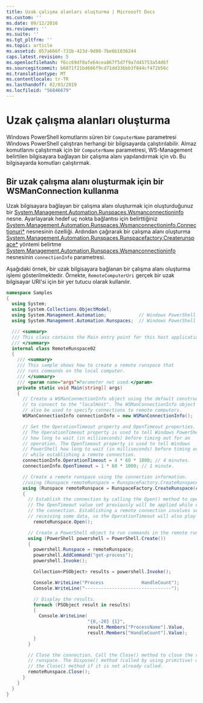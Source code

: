 ```yaml
---
title: Uzak çalışma alanları oluşturma | Microsoft Docs
ms.custom: ''
ms.date: 09/12/2016
ms.reviewer: ''
ms.suite: ''
ms.tgt_pltfrm: ''
ms.topic: article
ms.assetid: 057a666f-731b-423d-9d80-7be6b1836244
caps.latest.revision: 5
ms.openlocfilehash: f6cc69df8afe64cea867f5d7f9a7d45753a54d6f
ms.sourcegitcommit: b6871f21bd666f9cd71dd336bb3f844cf472b56c
ms.translationtype: MT
ms.contentlocale: tr-TR
ms.lasthandoff: 02/03/2019
ms.locfileid: "56846679"
---
```

# <a name="creating-remote-runspaces"></a>Uzak çalışma alanları oluşturma

Windows PowerShell komutlarını süren bir `ComputerName` parametresi Windows PowerShell çalıştıran herhangi bir bilgisayarda çalıştırılabilir. Almaz komutlarını çalıştırmak için bir `ComputerName` parametresi, WS-Management belirtilen bilgisayara bağlayan bir çalışma alanı yapılandırmak için vb. Bu bilgisayarda komutları çalıştırmak.

## <a name="using-a-wsmanconnection-to-create-a-remote-runspace"></a>Bir uzak çalışma alanı oluşturmak için bir WSManConnection kullanma

 Uzak bilgisayara bağlayan bir çalışma alanı oluşturmak için oluşturduğunuz bir [System.Management.Automation.Runspaces.Wsmanconnectioninfo](/dotnet/api/System.Management.Automation.Runspaces.WSManConnectionInfo) nesne. Ayarlayarak hedef uç nokta bağlantısı için belirttiğiniz [System.Management.Automation.Runspaces.Wsmanconnectioninfo.Connectionuri*](/dotnet/api/System.Management.Automation.Runspaces.WSManConnectionInfo.ConnectionUri) nesnesinin özelliği. Ardından çağırarak bir çalışma alanı oluşturma [System.Management.Automation.Runspaces.Runspacefactory.Createrunspace*](/dotnet/api/System.Management.Automation.Runspaces.RunspaceFactory.CreateRunspace) yöntemi belirtme [System.Management.Automation.Runspaces.Wsmanconnectioninfo ](/dotnet/api/System.Management.Automation.Runspaces.WSManConnectionInfo) nesnesinin `connectionInfo` parametresi.

 Aşağıdaki örnek, bir uzak bilgisayara bağlanan bir çalışma alanı oluşturma işlemi gösterilmektedir. Örnekte, `RemoteComputerUri` gerçek bir uzak bilgisayar URI'si için bir yer tutucu olarak kullanılır.

```csharp
namespace Samples
{
  using System;
  using System.Collections.ObjectModel;
  using System.Management.Automation;            // Windows PowerShell namespace.
  using System.Management.Automation.Runspaces;  // Windows PowerShell namespace.

  /// <summary>
  /// This class contains the Main entry point for this host application.
  /// </summary>
  internal class RemoteRunspace02
  {
    /// <summary>
    /// This sample shows how to create a remote runspace that
    /// runs commands on the local computer.
    /// </summary>
    /// <param name="args">Parameter not used.</param>
    private static void Main(string[] args)
    {
      // Create a WSManConnectionInfo object using the default constructor
      // to connect to the "localHost". The WSManConnectionInfo object can
      // also be used to specify connections to remote computers.
      WSManConnectionInfo connectionInfo = new WSManConnectionInfo();

      // Set the OperationTimeout property and OpenTimeout properties.
      // The OperationTimeout property is used to tell Windows PowerShell
      // how long to wait (in milliseconds) before timing out for an
      // operation. The OpenTimeout property is used to tell Windows
      // PowerShell how long to wait (in milliseconds) before timing out
      // while establishing a remote connection.
      connectionInfo.OperationTimeout = 4 * 60 * 1000; // 4 minutes.
      connectionInfo.OpenTimeout = 1 * 60 * 1000; // 1 minute.

      // Create a remote runspace using the connection information.
      //using (Runspace remoteRunspace = RunspaceFactory.CreateRunspace())
      using (Runspace remoteRunspace = RunspaceFactory.CreateRunspace(connectionInfo))
      {
        // Establish the connection by calling the Open() method to open the runspace.
        // The OpenTimeout value set previously will be applied while establishing
        // the connection. Establishing a remote connection involves sending and
        // receiving some data, so the OperationTimeout will also play a role in this process.
          remoteRunspace.Open();

        // Create a PowerShell object to run commands in the remote runspace.
        using (PowerShell powershell = PowerShell.Create())
        {
          powershell.Runspace = remoteRunspace;
          powershell.AddCommand("get-process");
          powershell.Invoke();

          Collection<PSObject> results = powershell.Invoke();

          Console.WriteLine("Process              HandleCount");
          Console.WriteLine("--------------------------------");

          // Display the results.
          foreach (PSObject result in results)
          {
            Console.WriteLine(
                              "{0,-20} {1}",
                              result.Members["ProcessName"].Value,
                              result.Members["HandleCount"].Value);
          }
        }

        // Close the connection. Call the Close() method to close the remote
        // runspace. The Dispose() method (called by using primitive) will call
        // the Close() method if it is not already called.
        remoteRunspace.Close();
      }
    }
  }
}
```
